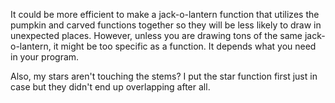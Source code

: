 It could be more efficient to make a jack-o-lantern function that utilizes 
the pumpkin and carved functions together so they will be less likely to 
draw in unexpected places. However, unless you are drawing tons of the same 
jack-o-lantern, it might be too specific as a function. It depends what you
need in your program.

Also, my stars aren't touching the stems? I put the star function first just
in case but they didn't end up overlapping after all.